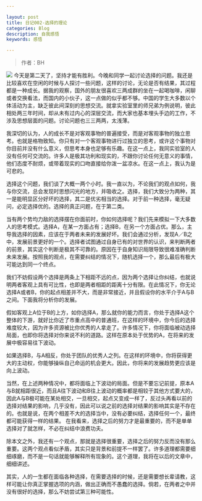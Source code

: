 ```yaml
---

layout: post
title: 日记002-选择的理论
categories: Blog
description: 自我感悟
keywords: 感悟

---
```

> 作者：BH

![](https://github.com/fengshangren/fengshangren.github.io/blob/master/images/blog/daily-001.jpg)
今天是第二天了，坚持才能有胜利。今晚和同学一起讨论选择的问题。我还是比较喜欢在空闲的时候与人探讨一些问题，这样的讨论，无论是否有结果，其过程都是一种成长。据我的观察，国外的朋友很喜欢三两成群的坐在一起喝咖啡，闲聊或者交换看法，而国内的小伙子，这一点做的似乎都不够。中国的学生大多数以个体活动为主，缺乏彼此间深刻的思想交流。就拿实验室里的师兄弟为例说明，彼此相处两三年时间，却从未有过内心的深层交流，而大家也基本埋头手边的工作，不涉及思想层面的问题。讨论问题也三三两两，太浅薄。

我深切的认为，人的成长不是对客观事物的普遍接受，而是对客观事物的独立思考。也就是格物致知。你只有对一个客观事物进行过独立的思考，或许这个事物对你目前并没有什么意义，但思考本身也足够有乐趣。在这一点上，我同实验室的人没有任何可交流的。许多人是极其功利和现实的，不跟你讨论任何无意义的事情，他们态度不耐烦，或带着现实的口吻直接给你泼一盆凉水。在这一点上，我认为是可悲的。

选择这个问题，我们谈了大概一两个小时。我一直以为，不论我们的观点如何，我与你交流，总会发现时思想闪光的地方，并吸收之。选择，我们大致分为两种，其一是能明显区分好坏的选择，其二是优劣相当的选择。对于前一种选择，毫无疑问，必定选择优的。选择的真正问题，在于第二类。

当有两个势均力敌的选择摆在你面前时，你如何选择呢？我们先来模拟一下大多数人的思考模式。选择A，在某一方面占有；选择B，在另一个方面占优。那么，主导我选择的因素，应该在于两者未来的发展好坏。我们会通过分析，发现A／B之中，发展前景更好的一个。选择者试图通过自身已有的对世界的认识，来判断两者的前景，其实这个判断是极其不可靠的。原因在于自身知识局限导致很难准确判断未来发展。按照我的观点，在需要纠结的情况下，随机选择一个，那么最后有极大可能达到同一个终点。

我们不妨假设两个选择是两条上下相距不远的点，因为两个选择让你纠结，也就说明两者客观上具有可比性，也即是两者相距的距离十分有限。在此情况下，你无论选择A或者B，你的起点相差并不大，而是非常接近，并且假设你的水平介于A与B之间。下面我将分析你的发展。

假如客观上A位于B的上方，如你选择A，那么就你的能力而言，你处于选择A这个整体的下游，就好比你近了市重点高中的普通班，在这样的环境中，你今后的选择难度较大，因为许多资源被比你优秀的人拿走了。许多情况下，你将面临被动选择局面，也即你将选择对你来说不利的道路。这样在原本处于优势的A，在将来的发展中极容易往下波动。

如果选择B，与A相反，你处于团队的优秀人之列。在这样的环境中，你将获得更大的主动权，你能够操纵自己命运的机会更大。因此，你将来的发展趋势更应该是向上波动。

当然，在上述两种情况中，都将面临上下波动的局面。但是不要忘记前提，原本A与B就相距很近，而且A往下波动和B往上波动的概率都是相较于其他方式要大的，因此A与B极可能在某处相交，一旦相交，起点又变成一样了，反过头再看以前的选择对结果的影响，几乎没有，因此可以说之前的选择对结果的影响其实是不存在的。也就是说，在两个相差不大的选择当中，没有必要纠结，选择任何一个，最终都可能获得一样的结果。
在我看来，选择之后的努力才是最重要的，而不是单单选择对了就怎样，不必在纠结中浪费功夫。

除本文之外，我还有一个观点，那就是选择很重要，选择之后的努力反而没有那么重要。这两个观点看似矛盾，其实只是背景和前提不一样罢了。许多道理都需要细细琢磨，而不是一句话就能够解释所有现象的。这个道理，我将在以后的文章中，细细讲述。

其实，人的一生都在面临各种选择，在需要选择的时候，还是需要想长辈请教，这样可能让你真正掌握选项的内涵，做出正确而不愚蠢的选择。倘若，在两者之中并没有很好的选择，那么不妨尝试第三种可能性。